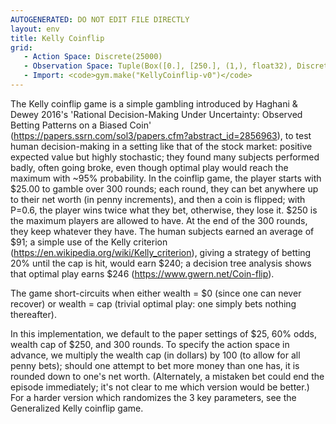 ```yaml
---
AUTOGENERATED: DO NOT EDIT FILE DIRECTLY
layout: env
title: Kelly Coinflip
grid:
   - Action Space: Discrete(25000)
   - Observation Space: Tuple(Box([0.], [250.], (1,), float32), Discrete(301))
   - Import: <code>gym.make("KellyCoinflip-v0")</code>
---
```

The Kelly coinflip game is a simple gambling introduced by Haghani & Dewey 2016's
'Rational Decision-Making Under Uncertainty: Observed Betting Patterns on a Biased
Coin' (https://papers.ssrn.com/sol3/papers.cfm?abstract_id=2856963), to test human
decision-making in a setting like that of the stock market: positive expected value
but highly stochastic; they found many subjects performed badly, often going broke,
even though optimal play would reach the maximum with ~95% probability. In the
coinflip game, the player starts with $25.00 to gamble over 300 rounds; each round,
they can bet anywhere up to their net worth (in penny increments), and then a coin is
flipped; with P=0.6, the player wins twice what they bet, otherwise, they lose it.
$250 is the maximum players are allowed to have. At the end of the 300 rounds, they
keep whatever they have. The human subjects earned an average of $91; a simple use of
the Kelly criterion (https://en.wikipedia.org/wiki/Kelly_criterion), giving a
strategy of betting 20% until the cap is hit, would earn $240; a decision tree
analysis shows that optimal play earns $246 (https://www.gwern.net/Coin-flip).

The game short-circuits when either wealth = $0 (since one can never recover) or
wealth = cap (trivial optimal play: one simply bets nothing thereafter).

In this implementation, we default to the paper settings of $25, 60% odds, wealth cap
of $250, and 300 rounds. To specify the action space in advance, we multiply the
wealth cap (in dollars) by 100 (to allow for all penny bets); should one attempt to
bet more money than one has, it is rounded down to one's net worth. (Alternately, a
mistaken bet could end the episode immediately; it's not clear to me which version
would be better.) For a harder version which randomizes the 3 key parameters, see the
Generalized Kelly coinflip game.